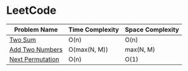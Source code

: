# LeetCode

|                   Problem Name              | Time Complexity | Space Complexity |
|---------------------------------------------|-----------------|------------------|
|       [Two Sum](/src/two_sum/)              |            O(n) |             O(n) |
|[Add Two Numbers](/src/add_two_numbers/)     |    O(max(N, M)) |         max(N, M)|
| [Next Permutation](/src/next-permutation/)  |            O(n) |             O(1) |
